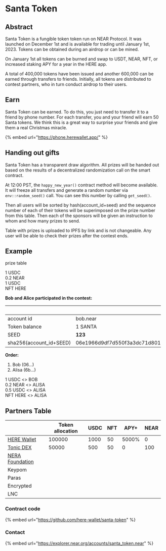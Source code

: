 
# Santa Token

## Abstract

Santa Token is a fungible token token run on NEAR Protocol. It was launched on December 1st and is available for trading until January 1st, 2023. Tokens can be obtained during an airdrop or can be mined.

On January 1st all tokens can be burned and swap to USDT, NEAR, NFT, or increased staking APY for a year in the HERE app.

A total of 400,000 tokens have been issued and another 600,000 can be earned through transfers to friends. Initially, all tokens are distributed to contest partners, who in turn conduct airdrop to their users.

## Earn

Santa Token can be earned. To do this, you just need to transfer it to a friend by phone number. For each transfer, you and your friend will earn 50 Santa tokens. We think this is a great way to surprise your friends and give them a real Christmas miracle.

{% embed url="https://phone.herewallet.app/" %}

## Handing out gifts

Santa Token has a transparent draw algorithm. All prizes will be handed out based on the results of a decentralized randomization call on the smart contract.

At 12:00 PST, the `happy_new_year()` contract method will become available. It will freeze all transfers and generate a random number via  `env::random_seed()` call. You can see this number by calling `get_seed()`.

Then all users will be sorted by hash(account\_id+seed) and the sequence number of each of their tokens will be superimposed on the prize number from this table. Then each of the sponsors will be given an instruction to whom and how many prizes to send.

Table with prizes is uploaded to IPFS by link and is not changeable. Any user will be able to check their prizes after the contest ends.

## Example

prize table

1 USDC\
0.2 NEAR\
1 USDC\
NFT HERE

**Bob and Alice participated in the contest:**

|                          | Bob                                                              | Alisa                                                            |
| ------------------------ | ---------------------------------------------------------------- | ---------------------------------------------------------------- |
| account id               | bob.near                                                         | alisa.near                                                       |
| Token balance            | 1 SANTA                                                          | 3 SANTA                                                          |
| SEED                     | **123**                                                          | **123**                                                          |
| sha256(account\_id+SEED) | 06e1966d9df7d550f3a3dc71d801afb44dbaa20d1c19cf9405655c6fdacdec0a | 6b6183a63e3dc66cf472a36a9b7b811c44026797cd0b36263f261b6be182bc1d |

**Order:**

1. Bob (06...)
2. Alisa (6b...)

1 USDC <> BOB\
0.2 NEAR <> ALISA\
0.5 USDC <> ALISA\
NFT HERE <> ALISA

## Partners Table

|                                            | Token allocation | USDC | NFT | APY+  | NEAR |
| ------------------------------------------ | ---------------- | ---- | --- | ----- | ---- |
| [HERE Wallet](http://herewallet.app/)      | 100000           | 1000 | 50  | 5000% | 0    |
| [Tonic DEX](https://app.tonic.foundation/) | 50000            | 500  | 50  | 0     | 100  |
| [NERA Foundation](https://near.org/)       |                  |      |     |       |      |
| Keypom                                     |                  |      |     |       |      |
| Paras                                      |                  |      |     |       |      |
| Encrypted                                  |                  |      |     |       |      |
| LNC                                        |                  |      |     |       |      |

### Contract code

{% embed url="https://github.com/here-wallet/santa-token" %}

### Contact

{% embed url="https://explorer.near.org/accounts/santa_token.near" %}
